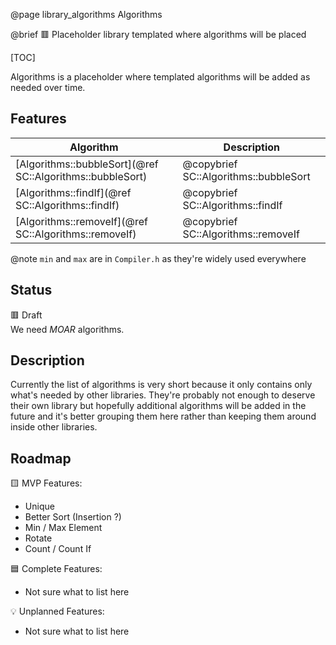 @page library_algorithms Algorithms

@brief 🟥 Placeholder library templated where algorithms will be placed

[TOC]

Algorithms is a placeholder where templated algorithms will be added as needed over time.  

## Features

| Algorithm                                                     | Description                           |
|---------------------------------------------------------------|---------------------------------------|
| [Algorithms::bubbleSort](@ref SC::Algorithms::bubbleSort)     | @copybrief SC::Algorithms::bubbleSort |
| [Algorithms::findIf](@ref SC::Algorithms::findIf)             | @copybrief SC::Algorithms::findIf     |
| [Algorithms::removeIf](@ref SC::Algorithms::removeIf)         | @copybrief SC::Algorithms::removeIf   |

@note `min` and `max` are in `Compiler.h` as they're widely used everywhere

## Status
🟥 Draft  
We need _MOAR_ algorithms.

## Description

Currently the list of algorithms is very short because it only contains only what's needed by other libraries.
They're probably not enough to deserve their own library but hopefully additional algorithms will be added
in the future and it's better grouping them here rather than keeping them around inside other libraries.

## Roadmap

🟨 MVP Features:
- Unique
- Better Sort (Insertion ?)
- Min / Max Element
- Rotate
- Count / Count If

🟦 Complete Features:
- Not sure what to list here

💡 Unplanned Features:
- Not sure what to list here
